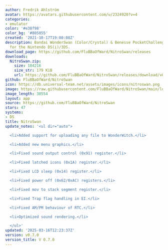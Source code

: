 ```yaml
---
author: Fredrik Ahlström
avatar: https://avatars.githubusercontent.com/u/2324920?v=4
categories:
- emulator
color: '#e38f98'
color_bg: '#805055'
created: '2021-10-17T19:00:08Z'
description: Bandai WonderSwan (Color/Crystal) & Benesse PocketChallenge V2 emulator
  for the Nintendo DS(i)/3DS.
download_page: https://github.com/FluBBaOfWard/NitroSwan/releases
downloads:
  NitroSwan.zip:
    size: 184216
    size_str: 179 KiB
    url: https://github.com/FluBBaOfWard/NitroSwan/releases/download/v0.7.0/NitroSwan.zip
github: FluBBaOfWard/NitroSwan
icon: https://db.universal-team.net/assets/images/icons/nitroswan.png
image: https://raw.githubusercontent.com/FluBBaOfWard/NitroSwan/main/logo.png
image_length: 38554
layout: app
source: https://github.com/FluBBaOfWard/NitroSwan
stars: 47
systems:
- DS
title: NitroSwan
update_notes: '<ul dir="auto">

  <li>Added support for uploading any file to WonderWitch.</li>

  <li>Added new menu graphics.</li>

  <li>Fixed sound output control (0x91) register.</li>

  <li>Fixed latched icons (0x1A) register.</li>

  <li>Fixed LCD sleep (0x14) register.</li>

  <li>Fixed power off (0x62/0xAC) registers.</li>

  <li>Fixed mov to stack segment register.</li>

  <li>Fixed Trap flag handling in EI.</li>

  <li>Fixed AM/PM behaviour of RTC.</li>

  <li>Optimized sound rendering.</li>

  </ul>'
updated: '2025-03-16T12:23:37Z'
version: v0.7.0
version_title: V 0.7.0
---
```

